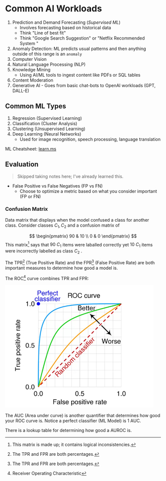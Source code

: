 
# Common AI Workloads

1. Prediction and Demand Forecasting (*Supervised ML*)
	+ Involves forecasting based on historical data
	+ Think "Line of best fit"
	+ Think "Google Search Suggestion" or "Netflix Recommended System "
1.  Anomaly Detection: ML predicts usual patterns and then anything outside of this range is an `anomaly`
1. Computer Vision
1. Natural Language Processing (NLP)
1. Knowledge Mining
	+ Using AI/ML tools to ingest content like PDFs or SQL tables
1. Content Moderation
1. Generative AI - Goes from basic chat-bots to OpenAI workloads (GPT, DALL-E)

## Common ML Types

1. Regression (Supervised Learning)
1. Classification (Cluster Analysis)
1. Clustering (Unsupervised Learning)
1. Deep Learning (Neural Networks)
	+  Used for image recognition, speech processing, language translation

ML Cheatsheet: [learn.ms](https://learn.microsoft.com/en-us/azure/machine-learning/algorithm-cheat-sheet?view=azureml-api-1)

## Evaluation

> Skipped taking notes here; I've already learned this.

+ False Positive vs False Negatives (FP vs FN)
	+ Choose to optimize a metric based on what you consider important (FP or FN) 

### Confusion Matrix

Data matrix that displays when the model confused a class for another class. Consider classes $C_1, C_2$ and a confusion matrix of 

$$
\begin{pmatrix}
90 & 10 \\
0 & 0
\end{pmatrix}
$$
This matrix[^1] says that $90 \ C_1$ items were laballed correctly yet $10\ C_1$ items were incorrectly labelled as class $C_2$ .

The TPR[^2] (True Positive Rate) and the FPR[^2] (False Positive Rate) are both important measures to determine how good a model is. 

The ROC[^3] curve combines TPR and FPR:

![ROC.png](../img/ROC.png)

The AUC (Area under curve) is another quantifier that determines how good your ROC curve is. Notice a perfect classifier (ML Model) is 1 AUC. 

There is a lookup table for determining how good a AUROC is. 

[^1]: This matrix is made up; it contains logical inconsistencies. 
[^2]: The TPR and FPR are both percentages. 
[^3]: Receiver Operating Characteristic 
